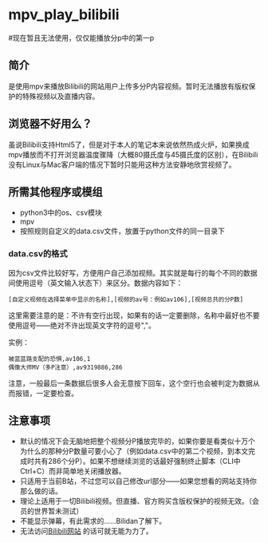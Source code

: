 # mpv_play_bilibili
#现在暂且无法使用，仅仅能播放分p中的第一p
## 简介
是使用mpv来播放Bilibili的网站用户上传多分P内容视频。暂时无法播放有版权保护的特殊视频以及直播内容。

## 浏览器不好用么？
虽说Bilibili支持Html5了，但是对于本人的笔记本来说依然热成火炉，如果换成mpv播放而不打开浏览器温度骤降（大概80摄氏度与45摄氏度的区别），在Bilibili没有Linux与Mac客户端的情况下暂时只能用这种方法安静地欣赏视频了。

## 所需其他程序或模组
+ python3中的os、csv模块
+ mpv
+ 按照规则自定义的data.csv文件，放置于python文件的同一目录下

### data.csv的格式
因为csv文件比较好写，方便用户自己添加视频。其实就是每行的每个不同的数据间使用逗号（英文输入状态下）来区分。数据内容如下：
```
[自定义视频在选择菜单中显示的名称],[视频的av号：例如av106],[视频总共的分P数]
```
这里需要注意的是：不许有空行出现，如果有的话一定要删除，名称中最好也不要使用逗号——绝对不许出现英文字符的逗号","。

实例：
```
被蓝蓝路支配的恐惧,av106,1
偶像大师MV（多P注意）,av9319886,286
```
注意，一般最后一条数据后很多人会无意按下回车，这个空行也会被判定为数据从而报错，一定要检查。

## 注意事项
+ 默认的情况下会无脑地把整个视频分P播放完毕的，如果你要是看类似十万个为什么的那种分P数量可要小心了（例如data.csv中的第二个视频，到本文完成时共有286个分P）。如果不想继续浏览的话最好强制终止脚本（CLI中Ctrl+C）而非简单地关闭播放器。
+ 只适用于当前B站，不过您可以自己修改url部分——如果您想看的网站支持你那么做的话。
+ 理论上适用于一切Bilibili视频。但直播、官方购买含版权保护的视频无效。（会员的世界暂未测试）
+ 不能显示弹幕，有此需求的……Bilidan了解下。
+ 无法访问[Bilibili网站](www.bilibili.com) 的话可就无能为力了。
